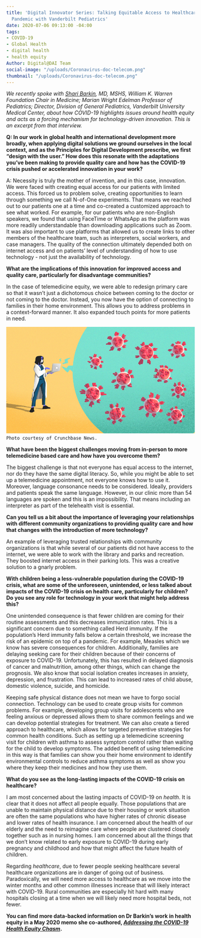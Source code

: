 ```yaml
---
title: 'Digital Innovator Series: Talking Equitable Access to Healthcare During COVID-19
  Pandemic with Vanderbilt Pediatrics'
date: 2020-07-06 09:13:00 -04:00
tags:
- COVID-19
- Global Health
- digital health
- health equity
Author: Digital@DAI Team
social-image: "/uploads/Coronavirus-doc-telecom.png"
thumbnail: "/uploads/Coronavirus-doc-telecom.png"
---
```


*We recently spoke with [Shari Barkin](https://www.childrenshospitalvanderbilt.org/doctors/barkin-shari), MD, MSHS, William K. Warren Foundation Chair in Medicine; Marian Wright Edelman Professor of Pediatrics; Director, Division of General Pediatrics, Vanderbilt University Medical Center, about how COVID-19 highlights issues around health equity and acts as a forcing mechanism for technology-driven innovation. This is an excerpt from that interview.*

<!--more-->

**Q: In our work in global health and international development more broadly, when applying digital solutions we ground ourselves in the local context, and as the Principles for Digital Development prescribe, we first “design with the user.” How does this resonate with the adaptations you’ve been making to provide quality care and how has the COVID-19 crisis pushed or accelerated innovation in your work?**

A: Necessity is truly the mother of invention, and in this case, innovation. We were faced with creating equal access for our patients with limited access. This forced us to problem solve, creating opportunities to learn through something we call N-of-One experiments. That means we reached out to our patients one at a time and co-created a customized approach to see what worked. For example, for our patients who are non-English speakers, we found that using FaceTime or WhatsApp as the platform was more readily understandable than downloading applications such as Zoom. It was also important to use platforms that allowed us to create links to other members of the healthcare team, such as interpreters, social workers, and case managers. The quality of the connection ultimately depended both on internet access and on patients’ level of understanding of how to use technology - not just the availability of technology.

**What are the implications of this innovation for improved access and quality care, particularly for disadvantage communities?**

In the case of telemedicine equity, we were able to redesign primary care so that it wasn’t just a dichotomous choice between coming to the doctor or not coming to the doctor. Instead, you now have the option of connecting to families in their home environment. This allows you to address problems in a context-forward manner. It also expanded touch points for more patients in need.

![Coronavirus-doc-telecom.png](/uploads/Coronavirus-doc-telecom.png)`Photo courtesy of Crunchbase News.`

**What have been the biggest challenges moving from in-person to more telemedicine based care and how have you overcome them?**

The biggest challenge is that not everyone has equal access to the internet, nor do they have the same digital literacy. So, while you might be able to set up a telemedicine appointment, not everyone knows how to use it. Moreover, language consonance needs to be considered. Ideally, providers and patients speak the same language. However, in our clinic more than 54 languages are spoken and this is an impossibility. That means including an interpreter as part of the telehealth visit is essential.

**Can you tell us a bit about the importance of leveraging your relationships with different community organizations to providing quality care and how that changes with the introduction of more technology?**

An example of leveraging trusted relationships with community organizations is that while several of our patients did not have access to the internet, we were able to work with the library and parks and recreation. They boosted internet access in their parking lots. This was a creative solution to a gnarly problem.

**With children being a less-vulnerable population during the COVID-19 crisis, what are some of the unforeseen, unintended, or less talked about impacts of the COVID-19 crisis on health care, particularly for children? Do you see any role for technology in your work that might help address this?**

One unintended consequence is that fewer children are coming for their routine assessments and this decreases immunization rates. This is a significant concern due to something called Herd immunity. If the population’s Herd immunity falls below a certain threshold, we increase the risk of an epidemic on top of a pandemic. For example, Measles which we know has severe consequences for children. Additionally, families are delaying seeking care for their children because of their concerns of exposure to COVID-19. Unfortunately, this has resulted in delayed diagnosis of cancer and malnutrition, among other things, which can change the prognosis. We also know that social isolation creates increases in anxiety, depression, and frustration. This can lead to increased rates of child abuse, domestic violence, suicide, and homicide.

Keeping safe physical distance does not mean we have to forgo social connection. Technology can be used to create group visits for common problems. For example, developing group visits for adolescents who are feeling anxious or depressed allows them to share common feelings and we can develop potential strategies for treatment. We can also create a tiered approach to healthcare, which allows for targeted preventive strategies for common health conditions. Such as setting up a telemedicine screening visit for children with asthma to assess symptom control rather than waiting for the child to develop symptoms. The added benefit of using telemedicine in this way is that families can show you their home environment to identify environmental controls to reduce asthma symptoms as well as show you where they keep their medicines and how they use them.

**What do you see as the long-lasting impacts of the COVID-19 crisis on healthcare?**

I am most concerned about the lasting impacts of COVID-19 on *health*. It is clear that it does not affect all people equally. Those populations that are unable to maintain physical distance due to their housing or work situation are often the same populations who have higher rates of chronic disease and lower rates of health insurance. I am concerned about the health of our elderly and the need to reimagine care where people are clustered closely together such as in nursing homes. I am concerned about all the things that we don’t know related to early exposure to COVID-19 during early pregnancy and childhood and how that might affect the future health of children.

Regarding *healthcare*, due to fewer people seeking healthcare several healthcare organizations are in danger of going out of business. Paradoxically, we will need more access to healthcare as we move into the winter months and other common illnesses increase that will likely interact with COVID-19. Rural communities are especially hit hard with many hospitals closing at a time when we will likely need more hospital beds, not fewer.

**You can find more data-backed information on Dr Barkin’s work in health equity in a May 2020 memo she co-authored, *[Addressing the COVID-19 Health Equity Chasm](https://www.vumc.org/health-policy/sites/default/files/COVID%20Memo%20-%20Equity.pdf)*.**
